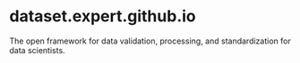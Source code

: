 # dataset.expert.github.io
The open framework for data validation, processing, and standardization for data scientists.
